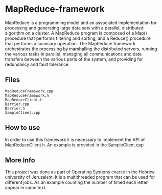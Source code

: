 # MapReduce-framework

MapReduce is a programming model and an associated implementation for processing and generating large data sets with a parallel, distributed algorithm on a cluster. A MapReduce program is composed of a Map() procedure that performs filtering and sorting, and a Reduce() procedure that performs a summary operation. The MapReduce framework orchestrates the processing by marshalling the distributed servers, running the various tasks in parallel, managing all communications and data transfers between the various parts of the system, and providing for redundancy and fault tolerance.

## Files

```
MapReduceFramework.cpp
MapReduceFramework.h
MapReduceClient.h
Barrier.cpp
Barrier.h
SampleClient.cpp
```

## How to use

In order to use this framework it is necessary to implement the API of MapReduceClient.h.
An example is provided in the SampleClient.cpp

## More Info

This project was done as part of Operating Systems coarse in the Hebrew university of Jerusalem.
It is a multithreaded program that can be used for different jobs. As an example counting the number of timed each letter appear in some text.
